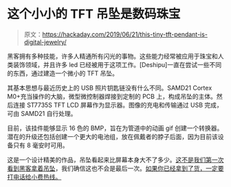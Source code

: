 # 这个小小的 TFT 吊坠是数码珠宝

> 原文：<https://hackaday.com/2019/06/21/this-tiny-tft-pendant-is-digital-jewelry/>

黑客拥有多种技能，许多人精通所有闪光的事物。这些能力经常被应用于珠宝和人类装饰领域，并且许多 led 已经被用于这项工作。[Deshipu]一直在尝试一些不同的东西，通过建造一个微小的 TFT 吊坠。

其基本思想与最近历史上的 USB 照片钥匙链没有什么不同。SAMD21 Cortex M0+充当操作的大脑，微型微控制器焊接到定制的 PCB 上，构成吊坠的主体。然后连接 ST7735S TFT LCD 屏幕作为显示器。图像的充电和传输通过 USB 完成，可由 SAMD21 自行处理。

目前，该挂件能够显示 16 色的 BMP，旨在为管道中的动画 gif 创建一个转换器。潜在的升级还包括创建一个更大的电池组，放在佩戴者的脖子后面，因为目前该设备只有 8 毫安时可用。

这是一个设计精美的作品，吊坠看起来比屏幕本身大不了多少。[这不是我们第一次看到黑客拿着吊坠](https://hackaday.com/2019/05/07/edge-lit-pendant-is-well-lit/)，我们确信这也不会是最后一次。[如果你已经拿到了货，一定要打电话给小费热线。](http://hackaday.com/submit-a-tip)